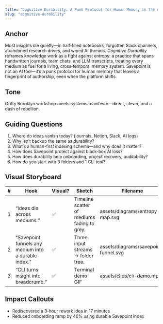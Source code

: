 ```yaml
---
title: "Cognitive Durability: A Punk Protocol for Human Memory in the AI Moment"
slug: "cognitive-durability"
---
```


## Anchor

Most insights die quietly—in half‑filled notebooks, forgotten Slack channels, abandoned research drives, and wiped AI threads. *Cognitive Durability* reframes knowledge work as a fight against entropy: a practice that spans handwritten journals, team chats, and LLM transcripts, treating every medium as fuel for a living, cross‑temporal memory system. Savepoint is not an AI tool—it’s a punk protocol for human memory that leaves a fingerprint of authorship, even when the platform shifts.

## Tone

Gritty Brooklyn workshop meets systems manifesto—direct, clever, and a dash of rebellion.

## Guiding Questions

1. Where do ideas vanish today? (journals, Notion, Slack, AI logs)
2. Why isn’t backup the same as durability?
3. What’s a human-first indexing schema—and why does it matter?
4. How does Savepoint protect against black-box AI loss?
5. How does durability help onboarding, project recovery, auditability?
6. How do you start with 3 folders and 1 CLI tool?

## Visual Storyboard

| # | Hook | Visual? | Sketch | Filename |
|---|------|---------|--------|----------|
| 1 | “Ideas die across mediums.” | ✅ | Timeline scatter of mediums fading to grey. | assets/diagrams/entropy-map.svg |
| 2 | “Savepoint funnels any medium into a durable index.” | ✅ | Three input streams → folder tree. | assets/diagrams/savepoint-funnel.svg |
| 3 | “CLI turns insight into breadcrumb.” | ✅ | Terminal demo GIF | assets/clips/cli-demo.mp4 |

## Impact Callouts

- Rediscovered a 3-hour rework idea in 17 minutes
- Reduced onboarding ramp by 40% using durable Savepoint index
